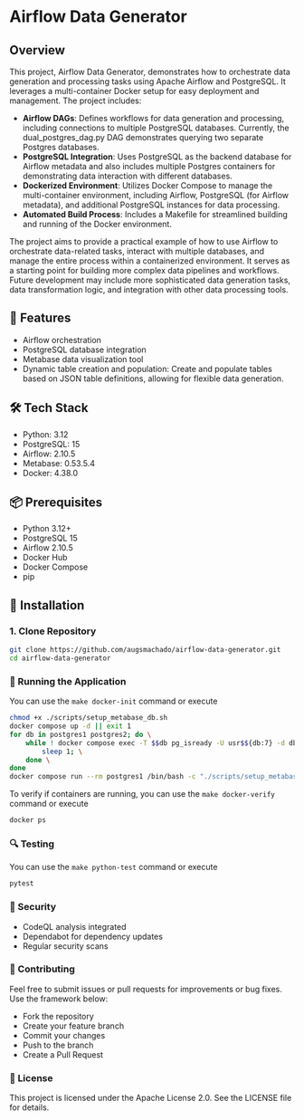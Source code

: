 # Airflow Data Generator

## Overview

This project, Airflow Data Generator, demonstrates how to orchestrate data generation and processing tasks using Apache Airflow and PostgreSQL. It leverages a multi-container Docker setup for easy deployment and management. The project includes:

-   **Airflow DAGs**: Defines workflows for data generation and processing, including connections to multiple PostgreSQL databases. Currently, the dual_postgres_dag.py DAG demonstrates querying two separate Postgres databases.
-   **PostgreSQL Integration**: Uses PostgreSQL as the backend database for Airflow metadata and also includes multiple Postgres containers for demonstrating data interaction with different databases.
-   **Dockerized Environment**: Utilizes Docker Compose to manage the multi-container environment, including Airflow, PostgreSQL (for Airflow metadata), and additional PostgreSQL instances for data processing.
-   **Automated Build Process**: Includes a Makefile for streamlined building and running of the Docker environment.

The project aims to provide a practical example of how to use Airflow to orchestrate data-related tasks, interact with multiple databases, and manage the entire process within a containerized environment. It serves as a starting point for building more complex data pipelines and workflows. Future development may include more sophisticated data generation tasks, data transformation logic, and integration with other data processing tools.

## 🚀 Features

-   Airflow orchestration
-   PostgreSQL database integration
-   Metabase data visualization tool
-   Dynamic table creation and population: Create and populate tables based on JSON table definitions, allowing for flexible data generation.

## 🛠 Tech Stack

-   Python: 3.12
-   PostgreSQL: 15
-   Airflow: 2.10.5
-   Metabase: 0.53.5.4
-   Docker: 4.38.0

## 📦 Prerequisites

-   Python 3.12+
-   PostgreSQL 15
-   Airflow 2.10.5
-   Docker Hub
-   Docker Compose
-   pip

## 🔧 Installation

### 1. Clone Repository

```bash
git clone https://github.com/augsmachado/airflow-data-generator.git
cd airflow-data-generator
```

### 🚦 Running the Application

You can use the `make docker-init` command or execute

```bash
chmod +x ./scripts/setup_metabase_db.sh
docker compose up -d || exit 1
for db in postgres1 postgres2; do \
    while ! docker compose exec -T $$db pg_isready -U usr$${db:7} -d db$${db:7}; do \
    	sleep 1; \
    done \
done
docker compose run --rm postgres1 /bin/bash -c "./scripts/setup_metabase_db.sh" || exit 1
```

To verify if containers are running, you can use the `make docker-verify` command or execute

```bash
docker ps
```

### 🔍 Testing

You can use the `make python-test` command or execute

```bash
pytest
```

### 🔐 Security

-   CodeQL analysis integrated
-   Dependabot for dependency updates
-   Regular security scans

### 🤝 Contributing

Feel free to submit issues or pull requests for improvements or bug fixes. Use the framework below:

-   Fork the repository
-   Create your feature branch
-   Commit your changes
-   Push to the branch
-   Create a Pull Request

### 📄 License

This project is licensed under the Apache License 2.0.
See the LICENSE file for details.
